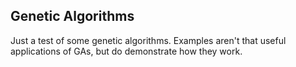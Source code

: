 ## Genetic Algorithms ##

Just a test of some genetic algorithms.  Examples aren't that useful
applications of GAs, but do demonstrate how they work.
